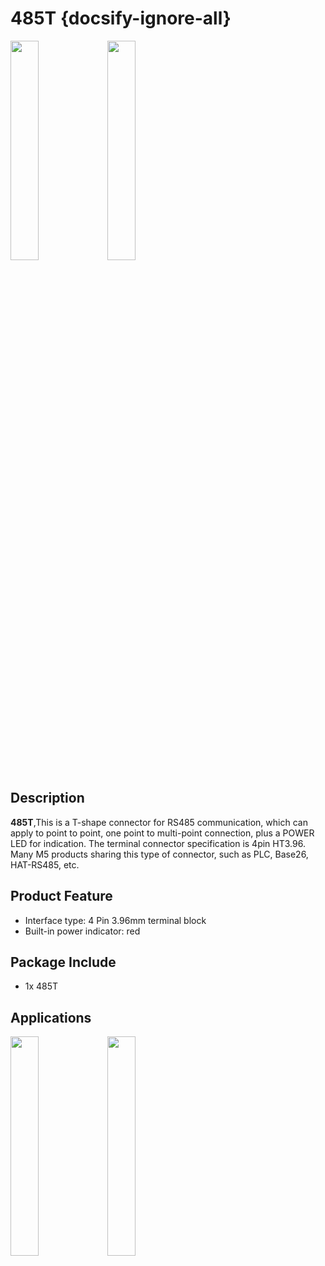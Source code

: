# 485T {docsify-ignore-all}


<img src="assets/img/product_pics/accessory/485t/485t_01.jpg" width="30%" height="30%">

<img src="assets/img/product_pics/accessory/485t/485t_02.jpg" width="30%" height="30%">


## Description

**485T**,This is a T-shape connector for RS485 communication, which can apply to point to point, one point to multi-point connection, plus a POWER LED for indication. The terminal connector specification is 4pin HT3.96. Many M5 products sharing this type of connector, such as PLC, Base26,  HAT-RS485, etc.



## Product Feature

- Interface type: 4 Pin 3.96mm terminal block
- Built-in power indicator: red


## Package Include
-  1x 485T

## Applications

<img src="assets/img/product_pics/accessory/485t/485t_03.jpg" width="30%" height="30%">
<img src="assets/img/product_pics/accessory/485t/485t_04.jpg" width="30%" height="30%">


<script>

   var purchase_link = 'https://m5stack.com/collections/m5-accessory/products/m5stack-rs485t';

   anchor_search(purchase_link);
   scrollFunc();

</script>